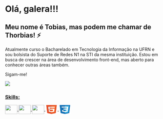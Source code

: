 # Olá, galera!!!

## Meu nome é Tobias, mas podem me chamar de Thorbias! ⚡️

Atualmente curso o Bacharelado em Tecnologia da Informação na UFRN e sou bolsista do Suporte de Redes N1 na STI da mesma instituição.
Estou em busca de crescer na área de desenvolvimento front-end, mas aberto para conhecer outras áreas também.

Sigam-me!
<div >
  <a href="https://github.com/ThorbiasDS">
  <img height="200em" src="https://github-readme-stats.vercel.app/api/top-langs/?username=ThorbiasDS&layout=compact&langs_count=7&theme=dracula"/>
  <!--<img height="200em" src="https://github-readme-stats.vercel.app/api?username=ThorbiasDS&show_icons=true&theme=radical"/>-->
</div>

### Skills:
<div style="display: inline_block">
  <img align="center" height="30" width="40" src="https://cdn.jsdelivr.net/gh/devicons/devicon/icons/cplusplus/java-original.svg" />
  <img align="center" height="30" width="40" src="https://cdn.jsdelivr.net/gh/devicons/devicon/icons/cplusplus/cplusplus-original.svg" />
  <img align="center" height="30" width="40" src="https://cdn.jsdelivr.net/gh/devicons/devicon/icons/python/python-original.svg"/>
  <img align="center" alt="Rafa-HTML" height="30" width="40" src="https://raw.githubusercontent.com/devicons/devicon/master/icons/html5/html5-original.svg">
  <img align="center" alt="Rafa-CSS" height="30" width="40" src="https://raw.githubusercontent.com/devicons/devicon/master/icons/css3/css3-original.svg">
</div>
